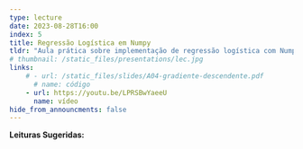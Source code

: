 ```yaml
---
type: lecture
date: 2023-08-28T16:00
index: 5
title: Regressão Logística em Numpy
tldr: "Aula prática sobre implementação de regressão logística com Numpy."
# thumbnail: /static_files/presentations/lec.jpg
links: 
    # - url: /static_files/slides/A04-gradiente-descendente.pdf
      # name: código
    - url: https://youtu.be/LPRSBwYaeeU
      name: vídeo
hide_from_announcments: false
---
```

**Leituras Sugeridas:**
